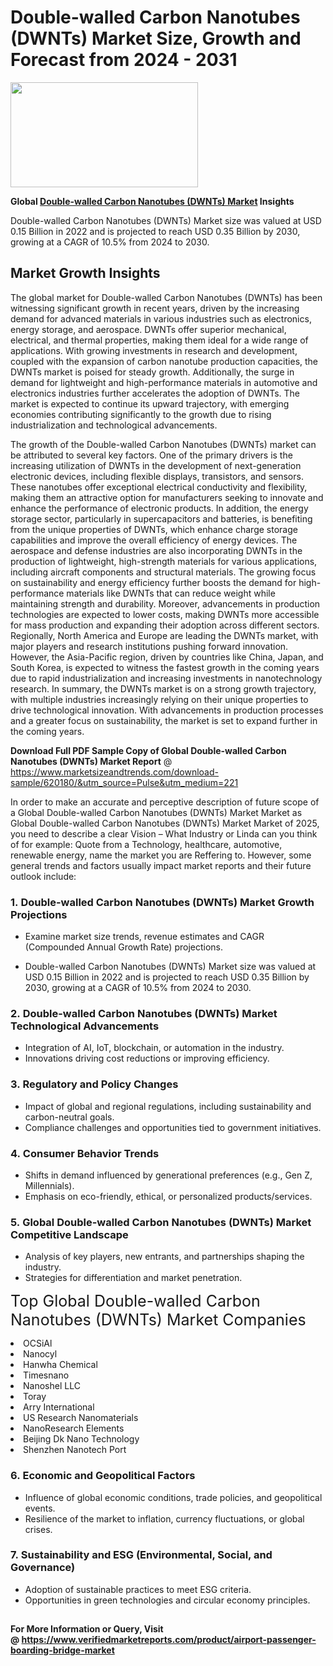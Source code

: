 <H1>Double-walled Carbon Nanotubes (DWNTs) Market Size, Growth and Forecast from 2024 - 2031</H1><img class="aligncenter size-medium wp-image-584254" src="https://thirdeyenews.in/wp-content/uploads/2024/09/Global-Market-Research-300x168.jpeg" alt="" width="300" height="168" /><p><strong>Global&nbsp;<a href="https://www.marketsizeandtrends.com/download-sample/620180/&amp;utm_source=Pulse&amp;utm_medium=221">Double-walled Carbon Nanotubes (DWNTs) Market</a> Insights</strong></p><p>Double-walled Carbon Nanotubes (DWNTs) Market size was valued at USD 0.15 Billion in 2022 and is projected to reach USD 0.35 Billion by 2030, growing at a CAGR of 10.5% from 2024 to 2030.</p><p><h2>Market Growth Insights</h2> <p>The global market for Double-walled Carbon Nanotubes (DWNTs) has been witnessing significant growth in recent years, driven by the increasing demand for advanced materials in various industries such as electronics, energy storage, and aerospace. DWNTs offer superior mechanical, electrical, and thermal properties, making them ideal for a wide range of applications. With growing investments in research and development, coupled with the expansion of carbon nanotube production capacities, the DWNTs market is poised for steady growth. Additionally, the surge in demand for lightweight and high-performance materials in automotive and electronics industries further accelerates the adoption of DWNTs. The market is expected to continue its upward trajectory, with emerging economies contributing significantly to the growth due to rising industrialization and technological advancements. </p> <p>The growth of the Double-walled Carbon Nanotubes (DWNTs) market can be attributed to several key factors. One of the primary drivers is the increasing utilization of DWNTs in the development of next-generation electronic devices, including flexible displays, transistors, and sensors. These nanotubes offer exceptional electrical conductivity and flexibility, making them an attractive option for manufacturers seeking to innovate and enhance the performance of electronic products. In addition, the energy storage sector, particularly in supercapacitors and batteries, is benefiting from the unique properties of DWNTs, which enhance charge storage capabilities and improve the overall efficiency of energy devices. The aerospace and defense industries are also incorporating DWNTs in the production of lightweight, high-strength materials for various applications, including aircraft components and structural materials. The growing focus on sustainability and energy efficiency further boosts the demand for high-performance materials like DWNTs that can reduce weight while maintaining strength and durability. Moreover, advancements in production technologies are expected to lower costs, making DWNTs more accessible for mass production and expanding their adoption across different sectors. Regionally, North America and Europe are leading the DWNTs market, with major players and research institutions pushing forward innovation. However, the Asia-Pacific region, driven by countries like China, Japan, and South Korea, is expected to witness the fastest growth in the coming years due to rapid industrialization and increasing investments in nanotechnology research. In summary, the DWNTs market is on a strong growth trajectory, with multiple industries increasingly relying on their unique properties to drive technological innovation. With advancements in production processes and a greater focus on sustainability, the market is set to expand further in the coming years. </p><p><span class=""><strong>Download Full PDF Sample Copy of Global Double-walled Carbon Nanotubes (DWNTs) Market Report</strong> @ <a href="https://www.marketsizeandtrends.com/download-sample/620180/&amp;utm_source=Pulse&amp;utm_medium=221" target="_blank">https://www.marketsizeandtrends.com/download-sample/620180/&amp;utm_source=Pulse&amp;utm_medium=221</a></span></p><p>In order to make an accurate and perceptive description of future scope of a Global&nbsp;Double-walled Carbon Nanotubes (DWNTs) Market Market as Global&nbsp;Double-walled Carbon Nanotubes (DWNTs) Market Market of 2025, you need to describe a clear Vision &ndash; What Industry or Linda can you think of for example: Quote from a Technology, healthcare, automotive, renewable energy, name the market you are Reffering to. However, some general trends and factors usually impact market reports and their future outlook include:</p><h3>1.&nbsp;<strong>Double-walled Carbon Nanotubes (DWNTs) Market Growth Projections</strong></h3><ul><li>Examine market size trends, revenue estimates and CAGR (Compounded Annual Growth Rate) projections.</li><li><p>Double-walled Carbon Nanotubes (DWNTs) Market size was valued at USD 0.15 Billion in 2022 and is projected to reach USD 0.35 Billion by 2030, growing at a CAGR of 10.5% from 2024 to 2030.</p></li></ul><h3>2.&nbsp;<strong>Double-walled Carbon Nanotubes (DWNTs) Market Technological Advancements</strong></h3><ul><li>Integration of AI, IoT, blockchain, or automation in the industry.</li><li>Innovations driving cost reductions or improving efficiency.</li></ul><h3>3.&nbsp;<strong>Regulatory and Policy Changes</strong></h3><ul><li>Impact of global and regional regulations, including sustainability and carbon-neutral goals.</li><li>Compliance challenges and opportunities tied to government initiatives.</li></ul><h3>4.&nbsp;<strong>Consumer Behavior Trends</strong></h3><ul><li>Shifts in demand influenced by generational preferences (e.g., Gen Z, Millennials).</li><li>Emphasis on eco-friendly, ethical, or personalized products/services.</li></ul><h3>5.&nbsp;<strong>Global Double-walled Carbon Nanotubes (DWNTs) Market Competitive Landscape</strong></h3><ul><li>Analysis of key players, new entrants, and partnerships shaping the industry.</li><li>Strategies for differentiation and market penetration.</li></ul><p data-pm-slice="1 1 []"><span style="color: inherit; font-family: inherit; font-size: 25px;">Top Global Double-walled Carbon Nanotubes (DWNTs) Market Companies</span></p><div class="" data-test-id=""><p><li>OCSiAl</li><li> Nanocyl</li><li> Hanwha Chemical</li><li> Timesnano</li><li> Nanoshel LLC</li><li> Toray</li><li> Arry International</li><li> US Research Nanomaterials</li><li> NanoResearch Elements</li><li> Beijing Dk Nano Technology</li><li> Shenzhen Nanotech Port</li></p></div><h3>6.&nbsp;<strong>Economic and Geopolitical Factors</strong></h3><ul><li>Influence of global economic conditions, trade policies, and geopolitical events.</li><li>Resilience of the market to inflation, currency fluctuations, or global crises.</li></ul><h3>7.&nbsp;<strong>Sustainability and ESG (Environmental, Social, and Governance)</strong></h3><ul><li>Adoption of sustainable practices to meet ESG criteria.</li><li>Opportunities in green technologies and circular economy principles.</li></ul><h2><strong style="font-size: 14px;">For More Information or Query, Visit @&nbsp;</strong><a style="background-color: #ffffff; font-size: 14px;" href="https://www.marketsizeandtrends.com/report/double-walled-carbon-nanotubes-dwnts-market/" target="_blank">https://www.verifiedmarketreports.com/product/airport-passenger-boarding-bridge-market</a></h2>
